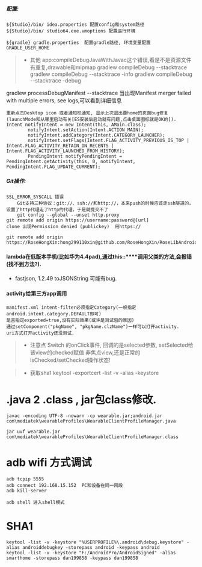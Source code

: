 ##### 配置:
```
${Studio}/bin/ idea.properties 配置config和system路径
${Studio}/bin/ studio64.exe.vmoptions 配置运行环境

${gradle} gradle.properties  配置gradle路径, 环境变量配置  GRADLE_USER_HOME

```

> * 其他
 app:compileDebugJavaWithJavac这个错误,看是不是资源文件有重复,drawable和mipmap
 gradlew compileDebug --stacktrace
 gradlew compileDebug --stacktrace -info
 gradlew compileDebug --stacktrace -debug

 gradlew processDebugManifest --stacktrace   当出现Manifest merger failed with multiple errors, see logs,可以看到详细信息



```
重新点击Desktop icon 或者通知栏通知, 显示上次退出要home的页面bug修复(launchMode和从哪里启动有关[ES安装后启动就有问题,点击桌面图标就是OK的]).
Intent notifyIntent = new Intent(this, AMain.class);
        notifyIntent.setAction(Intent.ACTION_MAIN);
        notifyIntent.addCategory(Intent.CATEGORY_LAUNCHER);
        notifyIntent.setFlags(Intent.FLAG_ACTIVITY_PREVIOUS_IS_TOP | Intent.FLAG_ACTIVITY_RETAIN_IN_RECENTS | Intent.FLAG_ACTIVITY_LAUNCHED_FROM_HISTORY);
        PendingIntent notifyPendingIntent = PendingIntent.getActivity(this, 0, notifyIntent, PendingIntent.FLAG_UPDATE_CURRENT);
```

##### Git操作:
```
SSL_ERROR_SYSCALL 错误
    Git支持三种协议：git://、ssh://和http://，本来push的时候应该走ssh隧道的，设置了http代理走了http的代理，于是就提交不了
    git config --global --unset http.proxy
git remote add origin https://username:password@[url]
clone 出现Permission denied (publickey)  用https://

git remote add origin https://RoseHongXin:hong299110xin@github.com/RoseHongXin/RoseLibAndroid.git

```



#### lambda在低版本手机(比如华为4.4pad),通过this::****调用父类的方法,会报错(找不到方法?).

*  fastjson,  1.2.49 toJSONString  可能有bug.

#### activity给第三方app调用
```
manifest.xml intent-filter必须指定Category(一般指定android.intent.category.DEFAULT即可)
是否指定exported=true,没有实际效果(或许是测试包的原因)
通过setComponent("pkgName", "pkgName.clzName")一样可以打开activity.
uri方式打开activity还没测试.
```

> * 注意点
    Switch 的onClick事件, 回调的是selected参数, setSelected给该view的checked赋值
    非焦点view,还是正常的isChecked/setChecked操作状态!

> * 获取sha1
    keytool -exportcert -list -v -alias <your-key-name> -keystore <path-to-production-keystore>

# .java 2 .class   , jar包class修改.
```
javac -encoding UTF-8 -nowarn -cp wearable.jar;android.jar com\mediatek\wearableProfiles\WearableClientProfileManager.java

jar uvf wearable.jar com\mediatek\wearableProfiles\WearableClientProfileManager.class

```

# adb wifi 方式调试
```
adb tcpip 5555
adb connect 192.168.15.152  PC和设备在同一网段
adb kill-server

adb shell 进入shell模式
```

# SHA1
```
keytool -list -v -keystore "%USERPROFILE%\.android\debug.keystore" -alias androiddebugkey -storepass android -keypass android
keytool -list -v -keystore "F:/AndroidPro/AndroidSigned" -alias smarthome -storepass dan199858 -keypass dan199858
```